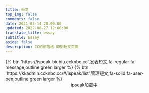 ```yaml
---
title: 短文
top_img: false
comments: false
date: 2021-03-14 20:00:00
updated: 2022-08-27 12:00:00
translate_title: essay
subtitle: Essay
aside: false
description: CC的部落格 即刻短文页面
---
```

<div class="btn-center">
{% btn 'https://ispeak-biubiu.ccknbc.cc',发表短文,fa-regular fa-message,outline green larger %}
{% btn 'https://kkadmin.ccknbc.cc/#/ispeak/list',管理短文,fa-solid fa-user-pen,outline green larger %}
</div>

<div id="tip" style="text-align:center;">ipseak加载中</div>
<div class='js-pjax' id="ispeak"></div>
<link
  rel="stylesheet"
  href="https://jsd.onmicrosoft.cn/npm/highlight.js/styles/atom-one-dark.min.css"
/>
<link
  rel="stylesheet"
  href="https://jsd.onmicrosoft.cn/npm/ispeak/style.css"
/>

<script src="https://jsd.onmicrosoft.cn/npm/highlight.js/highlight.min.js"></script>
<script src="https://jsd.onmicrosoft.cn/npm/marked@v3/marked.min.js"></script>
<script src="https://jsd.onmicrosoft.cn/npm/ispeak/ispeak.umd.js"></script>
<!-- CSS -->
<link
  rel="stylesheet"
  href="https://jsd.onmicrosoft.cn/npm/@waline/client/dist/waline.css"
/>
<link rel="stylesheet" href="https://jsd.onmicrosoft.cn/npm/@waline/client/dist/waline-meta.css"/>
<script>
  var head = document.getElementsByTagName('head')[0]
  var meta = document.createElement('meta')
  meta.name = 'referrer'
  meta.content = 'no-referrer'
  head.appendChild(meta)
  if (ispeak) {
    ispeak
      .init({
        el: '#ispeak',
        api: 'https://kkapi.ccknbc.cc/',
        author: '621cd42048c49d6f96787626',
        pageSize: 10,
        loading_img: 'https://bu.dusays.com/2022/05/01/626e88f349943.gif',
        speakPage: '/essay',
        githubClientId: 'Iv1.f333c02f5f6676e8',
        comment: function (speak) {
          // 4.4.0 之后在此回调函数中初始化评论
          const { _id, title, content } = speak
          const contentSub = content.substring(0, 30)
          import("https://jsd.onmicrosoft.cn/npm/@waline/client/dist/waline.js").then((Waline) => {
            Waline.init({
              el: '.ispeak-comment', // 默认情况下 ipseak 生成class为 ispeak-comment 的div
              path: '/essay/speak?q=' + _id, // 手动传入当前speak的唯一id
              title: title || contentSub, // 手动传入当前speak的标题(由于content可能过长，因此截取前30个字符)
              serverURL: 'https://waline.ccknbc.cc',
              pageSize: 10,
              requiredMeta: ["nick", "mail"],
              login: 'force',
              dark: 'html[data-theme="dark"]',
              imageUploader: function (file) {
                let formData = new FormData();
                let headers = new Headers();
                formData.append("file", file);
                formData.append("album_id", "10");
                formData.append("permission", "0");
                headers.append("Authorization", "Bearer 24|o8Crl5y0oK3luyUs17fBxDtAcevk1iiLHVFMNjpA");
                headers.append("Accept", "application/json");
                return fetch("https://wmimg.com/api/v1/upload", {
                  method: "POST",
                  headers: headers,
                  body: formData,
                })
                  .then((resp) => resp.json())
                  .then((resp) => resp.data.links.url);
                },
              turnstileKey: '0x4AAAAAAAECBl27OB5SZrQT',
              emoji:
                [
                  "https://jsd.onmicrosoft.cn/npm/sticker-heo/Sticker-100/",
                  // "https://jsd.onmicrosoft.cn/npm/telegram-gif/Telegram-Gif/",
                  // "https://jsd.onmicrosoft.cn/npm/@waline/emojis/tw-emoji/"
                ]
            })
          }).catch(error => console.error('Waline加载失败', error));
        }
      })
      .then(function () {
        console.log('ispeak 加载完成')
        document.getElementById('tip').style.display = 'none'
      })
  } else {
    document.getElementById('tip').innerHTML = 'ipseak依赖加载失败！'
  }
</script>